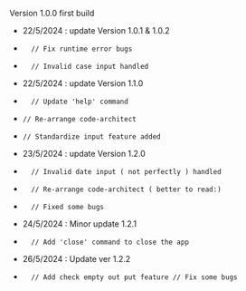 Version 1.0.0 first build
+ 22/5/2024 : update Version 1.0.1 & 1.0.2
+ 		// Fix runtime error bugs 
+ 		// Invalid case input handled
+ 22/5/2024 : update Version 1.1.0 
+ 		// Update 'help' command
+     // Re-arrange code-architect 
+     // Standardize input feature added
+ 23/5/2024 : update Version 1.2.0
+		// Invalid date input ( not perfectly ) handled
+		// Re-arrange code-architect ( better to read:)
+		// Fixed some bugs
+ 24/5/2024 : Minor update 1.2.1
+		// Add 'close' command to close the app
+ 26/5/2024 : Update ver 1.2.2
+		// Add check empty out put feature // Fix some bugs
